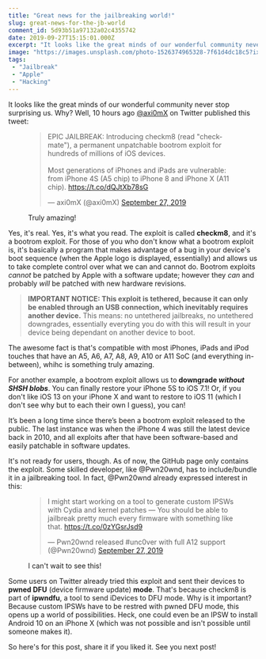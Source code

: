 ```yaml
---
title: "Great news for the jailbreaking world!"
slug: great-news-for-the-jb-world
comment_id: 5d93b51a97132a02c4355742
date: 2019-09-27T15:15:01.000Z
excerpt: "It looks like the great minds of our wonderful community never stop surprising us. Why? @axi0mX on Twitter published a bootrom exploit called checkm8, for all devices A5-A11."
image: "https://images.unsplash.com/photo-1526374965328-7f61d4dc18c5?ixlib=rb-1.2.1&q=80&fm=jpg&crop=entropy&cs=tinysrgb&w=1080&fit=max&ixid=eyJhcHBfaWQiOjExNzczfQ"
tags: 
 - "Jailbreak"
 - "Apple"
 - "Hacking"
---
```


<p>It looks like the great minds of our wonderful community never stop surprising us. Why? Well, 10 hours ago <a href="https://twitter.com/axi0mX">@axi0mX</a> on Twitter published this tweet:</p><figure class="kg-card kg-embed-card kg-card-hascaption"><blockquote class="twitter-tweet"><p lang="en" dir="ltr">EPIC JAILBREAK: Introducing checkm8 (read &quot;checkmate&quot;), a permanent unpatchable bootrom exploit for hundreds of millions of iOS devices.<br><br>Most generations of iPhones and iPads are vulnerable: from iPhone 4S (A5 chip) to iPhone 8 and iPhone X (A11 chip). <a href="https://t.co/dQJtXb78sG">https://t.co/dQJtXb78sG</a></p>&mdash; axi0mX (@axi0mX) <a href="https://twitter.com/axi0mX/status/1177542201670168576?ref_src=twsrc%5Etfw">September 27, 2019</a></blockquote>
<script async src="https://platform.twitter.com/widgets.js" charset="utf-8"></script>
<figcaption>Truly amazing!</figcaption></figure><p>Yes, it's real. Yes, it's what you read. The exploit is called <strong>checkm8</strong>, and it's a bootrom exploit. For those of you who don't know what a bootrom exploit is, it's basically a program that makes advantage of a bug in your device's boot sequence (when the Apple logo is displayed, essentially) and allows us to take complete control over what we can and cannot do. Bootrom exploits <em>cannot</em> be patched by Apple with a software update; however they <em>can</em> and probably <em>will</em> be patched with new hardware revisions.</p><blockquote><strong>IMPORTANT NOTICE: This exploit is tethered, because it can only be enabled through an USB connection, which inevitably requires another device.</strong> This means: no untethered jailbreaks, no untethered downgrades, essentially everyting you do with this will result in your device being dependant on another device to boot.</blockquote><p>The awesome fact is that's compatible with most iPhones, iPads and iPod touches that have an A5, A6, A7, A8, A9, A10 or A11 SoC (and everything in-between), whihc is something truly amazing.</p><p>For another example, a bootrom exploit allows us to<strong> downgrade <em>without SHSH blobs</em></strong>. You can finally restore your iPhone 5S to iOS 7.1! Or, if you don't like iOS 13 on your iPhone X and want to restore to iOS 11 (which I don't see why but to each their own I guess), you can!</p><p>It’s been a long time since there’s been a bootrom exploit released to the public. The last instance was when the iPhone 4 was still the latest device back in 2010, and all exploits after that have been software-based and easily patchable in software updates.</p><p>It's not ready for users, though. As of now, the GitHub page only contains the exploit. Some skilled developer, like @Pwn20wnd, has to include/bundle it in a jailbreaking tool. In fact, @Pwn20wnd already expressed interest in this:</p><figure class="kg-card kg-embed-card kg-card-hascaption"><blockquote class="twitter-tweet"><p lang="en" dir="ltr">I might start working on a tool to generate custom IPSWs with Cydia and kernel patches — You should be able to jailbreak pretty much every firmware with something like that. <a href="https://t.co/0zYGsrJsd9">https://t.co/0zYGsrJsd9</a></p>&mdash; Pwn20wnd released #unc0ver with full A12 support (@Pwn20wnd) <a href="https://twitter.com/Pwn20wnd/status/1177549412978974720?ref_src=twsrc%5Etfw">September 27, 2019</a></blockquote>
<script async src="https://platform.twitter.com/widgets.js" charset="utf-8"></script>
<figcaption>I can't wait to see this!</figcaption></figure><p>Some users on Twitter already tried this exploit and sent their devices to <strong>pwned DFU</strong> (device firmware update) <strong>mode</strong>. That's because checkm8 is part of <strong>ipwndfu</strong>, a tool to send iDevices to DFU mode. Why is it important? Because custom IPSWs have to be restred with pwned DFU mode, this opens up a world of possibilities. Heck, one could even be an IPSW to install Android 10 on an iPhone X (which was not possible and isn't possible until someone makes it).</p><p>So here's for this post, share it if you liked it. See you next post!</p>